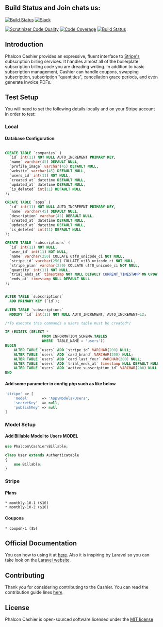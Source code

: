 ## Build Status and Join chats us:

[![Build Status](https://travis-ci.org/duythien/cashier.svg?branch=master)](https://travis-ci.org/duythien/cashier) [![Slack](https://img.shields.io/badge/slack-join%20chat%20%E2%86%92-brightgreen.svg?style=flat-square)](http://chat.phalcontip.com)

[![Scrutinizer Code Quality](https://scrutinizer-ci.com/g/bakaphp/cashier/badges/quality-score.png?b=master)](https://scrutinizer-ci.com/g/bakaphp/cashier/?branch=master)
[![Code Coverage](https://scrutinizer-ci.com/g/bakaphp/cashier/badges/coverage.png?b=master)](https://scrutinizer-ci.com/g/bakaphp/cashier/?branch=master)
[![Build Status](https://scrutinizer-ci.com/g/bakaphp/cashier/badges/build.png?b=master)](https://scrutinizer-ci.com/g/bakaphp/cashier/build-status/master)

## Introduction

Phalcon Cashier provides an expressive, fluent interface to [Stripe's](https://stripe.com) subscription billing services. It handles almost all of the boilerplate subscription billing code you are dreading writing. In addition to basic subscription management, Cashier can handle coupons, swapping subscription, subscription "quantities", cancellation grace periods, and even generate invoice PDFs.

## Test Setup
You will need to set the following details locally and on your Stripe account in order to test:

### Local

#### Database Configuration

```sql

CREATE TABLE `companies` (
  `id` int(11) NOT NULL AUTO_INCREMENT PRIMARY KEY,
  `name` varchar(45) DEFAULT NULL,
  `profile_image` varchar(45) DEFAULT NULL,
  `website` varchar(45) DEFAULT NULL,
  `users_id` int(11) NOT NULL,
  `created_at` datetime DEFAULT NULL,
  `updated_at` datetime DEFAULT NULL,
  `is_deleted` int(11) DEFAULT NULL
);

CREATE TABLE `apps` (
  `id` int(11) NOT NULL AUTO_INCREMENT PRIMARY KEY,
  `name` varchar(45) DEFAULT NULL,
  `description` varchar(45) DEFAULT NULL,
  `created_at` datetime DEFAULT NULL,
  `updated_at` datetime DEFAULT NULL,
  `is_deleted` int(11) DEFAULT NULL
);

CREATE TABLE `subscriptions` (
  `id` int(11) NOT NULL,
  `user_id` int(11) NOT NULL,
  `name` varchar(250) COLLATE utf8_unicode_ci NOT NULL,
  `stripe_id` varchar(250) COLLATE utf8_unicode_ci NOT NULL,
  `stripe_plan` varchar(250) COLLATE utf8_unicode_ci NOT NULL,
  `quantity` int(11) NOT NULL,
  `trial_ends_at` timestamp NOT NULL DEFAULT CURRENT_TIMESTAMP ON UPDATE CURRENT_TIMESTAMP,
  `ends_at` timestamp NULL DEFAULT NULL
);


ALTER TABLE `subscriptions`
  ADD PRIMARY KEY (`id`);

ALTER TABLE `subscriptions`
  MODIFY `id` int(11) NOT NULL AUTO_INCREMENT, AUTO_INCREMENT=12;

/*To execute this commands a users table must be created*/

IF (EXISTS (SELECT * 
                 FROM INFORMATION_SCHEMA.TABLES 
                 WHERE  TABLE_NAME = 'users'))
BEGIN
    ALTER TABLE `users` ADD `stripe_id` VARCHAR(200) NULL;
    ALTER TABLE `users` ADD `card_brand` VARCHAR(200) NULL;
    ALTER TABLE `users` ADD `card_last_four` VARCHAR(200) NULL;
    ALTER TABLE `users` ADD `trial_ends_at` timestamp NULL DEFAULT NULL;
    ALTER TABLE `users` ADD `active_subscription_id` VARCHAR(200) NULL DEFAULT NULL;
END


```
#### Add some parameter in config.php such as like below

```php
'stripe' => [
    'model'      => 'App\Models\Users',
    'secretKey'  => null,
    'publishKey' => null
]
```

### Model Setup

#### Add Billable Model to Users MODEL

```php
use Phalcon\Cashier\Billable;

class User extends Authenticatable
{
    use Billable;
}

```

### Stripe
#### Plans
    * monthly-10-1 ($10)
    * monthly-10-2 ($10)
#### Coupons
    * coupon-1 ($5)

## Official Documentation

You can how to using it at [here](https://github.com/duythien/cashier/wiki/Using-Phalcon-Cashier). Also it is inspiring by Laravel so you can take look on the [Laravel website](http://laravel.com/docs/billing).

## Contributing

Thank you for considering contributing to the Cashier. You can read the contribution guide lines [here](contributing.md).

## License

Phalcon Cashier is open-sourced software licensed under the [MIT license](http://opensource.org/licenses/MIT)
